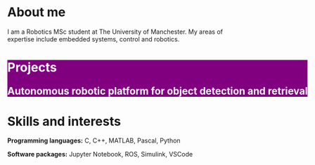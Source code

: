 <html>
<head>
  <style>
    .myDiv {
      background-color: purple; color: white;width: max-content;
    }
  </style>
</head>
  
<body>
  <h1>About me</h1>
  <p>I am a Robotics MSc student at The University of Manchester. My areas of expertise include embedded systems, control and robotics.</p>

  <div class="myDiv">
    <h1>Projects</h1>
    <p style="font-size:160%;"><b>Autonomous robotic platform for object detection and retrieval</b></p>
  </div>

<h1>Skills and interests</h1>
<p><b>Programming languages:</b> C, C++, MATLAB, Pascal, Python</p>
<p><b>Software packages:</b> Jupyter Notebook, ROS, Simulink, VSCode</p>
  
</body>


</html>
